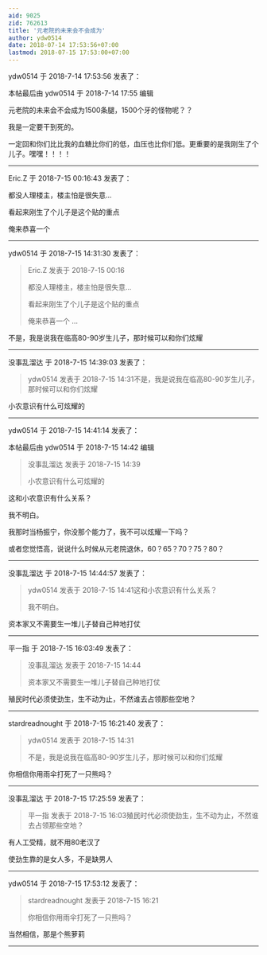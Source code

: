 ```yaml
---
aid: 9025
zid: 762613
title: '元老院的未来会不会成为'
author: ydw0514
date: 2018-07-14 17:53:56+07:00
lastmod: 2018-07-15 17:53:00+07:00
---
```


ydw0514 于 2018-7-14 17:53:56 发表了：

本帖最后由 ydw0514 于 2018-7-14 17:55 编辑 

元老院的未来会不会成为1500条腿，1500个牙的怪物呢？？

我是一定要干到死的。

一定回和你们比比我的血糖比你们的低，血压也比你们低。更重要的是我刚生了个儿子。嘿嘿！！！！

---------

Eric.Z 于 2018-7-15 00:16:43 发表了：

都没人理楼主，楼主怕是很失意...

看起来刚生了个儿子是这个贴的重点

俺来恭喜一个

---------

ydw0514 于 2018-7-15 14:31:30 发表了：

> Eric.Z 发表于 2018-7-15 00:16
> 
> 都没人理楼主，楼主怕是很失意...
> 
> 看起来刚生了个儿子是这个贴的重点
> 
> 俺来恭喜一个 ...



不是，我是说我在临高80-90岁生儿子，那时候可以和你们炫耀

---------

没事乱溜达 于 2018-7-15 14:39:03 发表了：

> ydw0514 发表于 2018-7-15 14:31不是，我是说我在临高80-90岁生儿子，那时候可以和你们炫耀



小农意识有什么可炫耀的

---------

ydw0514 于 2018-7-15 14:41:14 发表了：

本帖最后由 ydw0514 于 2018-7-15 14:42 编辑 


> 
> 没事乱溜达 发表于 2018-7-15 14:39
> 
> 小农意识有什么可炫耀的



这和小农意识有什么关系？

我不明白。

我那时当杨振宁，你没那个能力了，我不可以炫耀一下吗？

或者您觉悟高，说说什么时候从元老院退休，60？65？70？75？80？

---------

没事乱溜达 于 2018-7-15 14:44:57 发表了：

> ydw0514 发表于 2018-7-15 14:41这和小农意识有什么关系？
> 
> 我不明白。



资本家又不需要生一堆儿子替自己种地打仗

---------

平一指 于 2018-7-15 16:03:49 发表了：

> 没事乱溜达 发表于 2018-7-15 14:44
> 
> 资本家又不需要生一堆儿子替自己种地打仗



殖民时代必须使劲生，生不动为止，不然谁去占领那些空地？

---------

stardreadnought 于 2018-7-15 16:21:40 发表了：

> ydw0514 发表于 2018-7-15 14:31
> 
> 不是，我是说我在临高80-90岁生儿子，那时候可以和你们炫耀



你相信你用雨伞打死了一只熊吗？

---------

没事乱溜达 于 2018-7-15 17:25:59 发表了：

> 平一指 发表于 2018-7-15 16:03殖民时代必须使劲生，生不动为止，不然谁去占领那些空地？



有人工受精，就不用80老汉了

使劲生靠的是女人多，不是缺男人

---------

ydw0514 于 2018-7-15 17:53:12 发表了：

> stardreadnought 发表于 2018-7-15 16:21
> 
> 你相信你用雨伞打死了一只熊吗？



当然相信，那是个熊萝莉

---------

